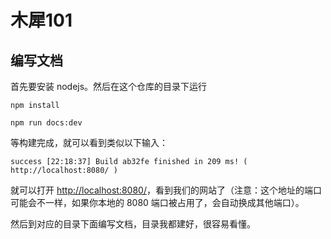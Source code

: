 # 木犀101

## 编写文档

首先要安装 nodejs。然后在这个仓库的目录下运行

`npm install`

`npm run docs:dev`

等构建完成，就可以看到类似以下输入：

```
success [22:18:37] Build ab32fe finished in 209 ms! ( http://localhost:8080/ )
```

就可以打开 [http://localhost:8080/](http://localhost:8080/)，看到我们的网站了（注意：这个地址的端口可能会不一样，如果你本地的 8080 端口被占用了，会自动换成其他端口）。

然后到对应的目录下面编写文档，目录我都建好，很容易看懂。
